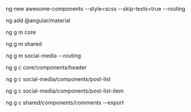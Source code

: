 ng new awesome-components --style=scss --skip-tests=true --routing

ng add @angular/material

ng g m core

ng g m shared

ng g m social-media --routing

ng g c core/components/header

ng g c social-media/components/post-list

ng g c social-media/components/post-list-item

ng g c shared/components/comments --export
